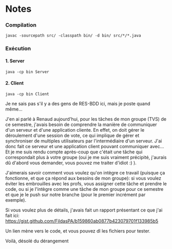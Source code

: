 # Notes

### Compilation

```
javac -sourcepath src/ -classpath bin/ -d bin/ src/*/*.java
```


### Exécution

#### 1. Server

```
java -cp bin Server
```


#### 2. Client

```
java -cp bin Client
```


Je ne sais pas s'il y a des gens de RES-BDD ici, mais je poste quand même...

J'en ai parlé à Renaud aujourd'hui, pour les tâches de mon groupe (TVS) de ce semestre, j'avais besoin de comprendre la manière de communiquer d'un serveur et d'une application cliente. En effet, on doit gérer le déroulement d'une session de vote, ce qui implique de gérer et synchroniser de multiples utilisateurs par l'intermédiaire d'un serveur. J'ai donc fait ce serveur et une application client pouvant communiquer avec... Et je me suis rendu compte après-coup que c'était une tâche qui correspondait plus à votre groupe (oui je me suis vraiment précipité, j'aurais dû d'abord vous demander, vous pouvez me traiter d'idiot :) ).

J'aimerais savoir comment vous voulez qu'on intègre ce travail (puisque ça fonctionne, et que ça répond aux besoins de mon groupe): si vous voulez éviter les embrouilles avec les profs, vous assigner cette tâche et prendre le code, ou si je l'intègre comme une tâche de mon groupe pour ce semestre et que je le push sur notre branche (pour le premier incrément par exemple).

Si vous voulez plus de détails, j'avais fait un rapport présentant ce que j'ai fait ici:
https://gist.github.com/FildasPA/b159860ab0877b423079701f133985b5

Un lien mène vers le code, et vous pouvez dl les fichiers pour tester.

Voilà, désolé du dérangement
